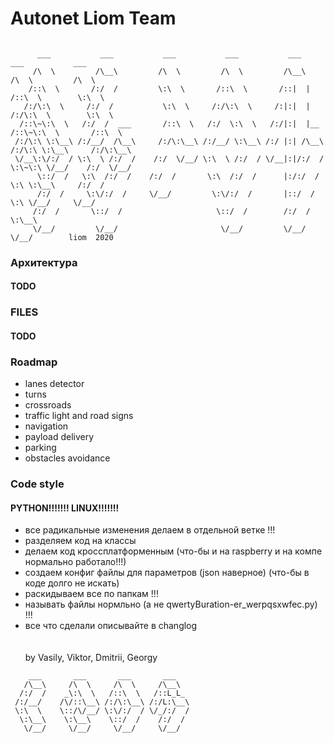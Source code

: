# Autonet Liom Team

```

      ___           ___           ___           ___           ___           ___           ___     
     /\  \         /\__\         /\  \         /\  \         /\__\         /\  \         /\  \    
    /::\  \       /:/  /         \:\  \       /::\  \       /::|  |       /::\  \        \:\  \   
   /:/\:\  \     /:/  /           \:\  \     /:/\:\  \     /:|:|  |      /:/\:\  \        \:\  \  
  /::\~\:\  \   /:/  /  ___       /::\  \   /:/  \:\  \   /:/|:|  |__   /::\~\:\  \       /::\  \ 
 /:/\:\ \:\__\ /:/__/  /\__\     /:/\:\__\ /:/__/ \:\__\ /:/ |:| /\__\ /:/\:\ \:\__\     /:/\:\__\
 \/__\:\/:/  / \:\  \ /:/  /    /:/  \/__/ \:\  \ /:/  / \/__|:|/:/  / \:\~\:\ \/__/    /:/  \/__/
      \::/  /   \:\  /:/  /    /:/  /       \:\  /:/  /      |:/:/  /   \:\ \:\__\     /:/  /     
      /:/  /     \:\/:/  /     \/__/         \:\/:/  /       |::/  /     \:\ \/__/     \/__/      
     /:/  /       \::/  /                     \::/  /        /:/  /       \:\__\                  
     \/__/         \/__/                       \/__/         \/__/         \/__/        liom  2020

```
### Архитектура 
#### TODO

### FILES
#### TODO

### Roadmap
 
 - lanes detector
 - turns
 - crossroads
 - traffic light and road signs
 - navigation
 - payload delivery
 - parking
 - obstacles avoidance
### Code style
#### PYTHON!!!!!!! LINUX!!!!!!!
 - все радикальные изменения делаем в отдельной ветке !!!
 - разделяем код на классы 
 - делаем код кроссплатформенным (что-бы и на raspberry и на компе нормально работало!!!) 
 - создаем конфиг файлы для параметров (json наверное) (что-бы в коде долго не искать)
 - раскидываем все по папкам !!!
 - называть файлы нормльно (а не qwertyBuration-er_werpqsxwfec.py) !!!
 - все что сделали описывайте в changlog
\
\
\
by Vasily, Viktor, Dmitrii, Georgy
```
    ___       ___       ___       ___   
   /\__\     /\  \     /\  \     /\__\  
  /:/  /    _\:\  \   /::\  \   /::L_L_ 
 /:/__/    /\/::\__\ /:/\:\__\ /:/L:\__\
 \:\  \    \::/\/__/ \:\/:/  / \/_/:/  /
  \:\__\    \:\__\    \::/  /    /:/  / 
   \/__/     \/__/     \/__/     \/__/  

```

